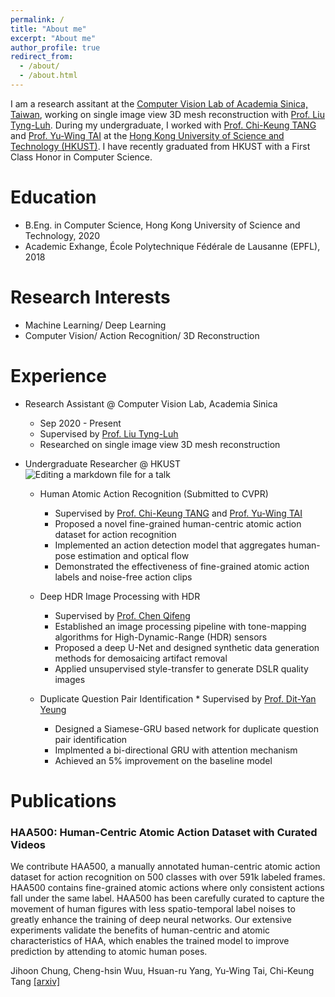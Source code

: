 ```yaml
---
permalink: /
title: "About me"
excerpt: "About me"
author_profile: true
redirect_from: 
  - /about/
  - /about.html
---
```


I am a research assitant at the [Computer Vision Lab of Academia Sinica, Taiwan](https://www.iis.sinica.edu.tw/~liutyng/), working on single image view 3D mesh reconstruction with [Prof. Liu Tyng-Luh](https://www.iis.sinica.edu.tw/pages/liutyng/). During my undergraduate, I worked with [Prof. Chi-Keung TANG](http://www.cs.ust.hk/~cktang) and [Prof. Yu-Wing TAI](https://www.cse.ust.hk/admin/people/faculty/profile/yuwing) at the [Hong Kong University of Science and Technology (HKUST)](https://www.cse.ust.hk). I have recently graduated from HKUST with a First Class Honor in Computer Science.


# Education
* B.Eng. in Computer Science, Hong Kong University of Science and Technology, 2020
* Academic Exhange, École Polytechnique Fédérale de Lausanne (EPFL), 2018

# Research Interests
* Machine Learning/ Deep Learning
* Computer Vision/ Action Recognition/ 3D Reconstruction


# Experience
* Research Assistant @ Computer Vision Lab, Academia Sinica
  * Sep 2020 - Present
  * Supervised by [Prof. Liu Tyng-Luh](https://www.iis.sinica.edu.tw/pages/liutyng/)
  * Researched on single image view 3D mesh reconstruction

* Undergraduate Researcher @ HKUST
![Editing a markdown file for a talk](/images/editing-talk.png)
  * Human Atomic Action Recognition (Submitted to CVPR)
    * Supervised by [Prof. Chi-Keung TANG](http://www.cs.ust.hk/~cktang) and [Prof. Yu-Wing TAI](https://www.cse.ust.hk/admin/people/faculty/profile/yuwing)
    * Proposed a novel fine-grained human-centric atomic action dataset for action recognition
    * Implemented an action detection model that aggregates human-pose estimation and optical flow
    * Demonstrated the effectiveness of fine-grained atomic action labels and noise-free action clips
   
   * Deep HDR Image Processing with HDR
        * Supervised by [Prof. Chen Qifeng](https://cqf.io/)
     * Established an image processing pipeline with tone-mapping algorithms for High-Dynamic-Range (HDR) sensors
     * Proposed a deep U-Net and designed synthetic data generation methods for demosaicing artifact removal
     * Applied unsupervised style-transfer to generate DSLR quality images

   * Duplicate Question Pair Identification
         * Supervised by [Prof. Dit-Yan Yeung](https://www.cse.ust.hk/admin/people/faculty/profile/dyyeung)
      * Designed a Siamese-GRU based network for duplicate question pair identification
      * Implmented a bi-directional GRU with attention mechanism
      * Achieved an 5% improvement on the baseline model
      
# Publications
### HAA500: Human-Centric Atomic Action Dataset with Curated Videos
We contribute HAA500, a manually annotated human-centric atomic action dataset for action recognition on 500 classes with over 591k labeled frames. HAA500 contains fine-grained atomic actions where only consistent actions fall under the same label. HAA500 has been carefully curated to capture the movement of human figures with less spatio-temporal label noises to greatly enhance the training of deep neural networks. Our extensive experiments validate the benefits of human-centric and atomic characteristics of HAA, which enables the trained model to improve prediction by attending to atomic human poses.

Jihoon Chung, Cheng-hsin Wuu, Hsuan-ru Yang, Yu-Wing Tai, Chi-Keung Tang [[arxiv]](https://arxiv.org/abs/2009.05224)
